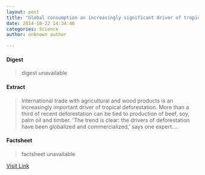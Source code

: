 ```yaml
---
layout: post
title: "Global consumption an increasingly significant driver of tropical deforestation"
date: 2014-10-22 14:34:40
categories: Science
author: unknown author

---
```



#### Digest
>digest unavailable

#### Extract
>International trade with agricultural and wood products is an increasingly important driver of tropical deforestation. More than a third of recent deforestation can be tied to production of beef, soy, palm oil and timber. 'The trend is clear: the drivers of deforestation have been globalized and commercialized,' says one expert....

#### Factsheet
>factsheet unavailable

[Visit Link](http://feeds.sciencedaily.com/~r/sciencedaily/~3/wxkS9cHSl_Y/141022103440.htm)


